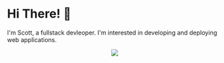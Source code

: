 # Hi There! 👋

I'm Scott, a fullstack devleoper. I'm interested in developing and deploying web applications.

<p align="center">
  <a href="https://skillicons.dev">
    <img src="https://skillicons.dev/icons?i=js,ts,java,spring,mongodb,nodejs,express,react,materialui,html,css,sass,tailwind,mysql,postgres,wordpress,git,linux,aws,figma,ps" />
  </a>
</p>
